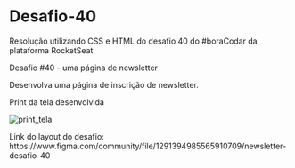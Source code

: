 # Desafio-40
<p>Resolução utilizando CSS e HTML do desafio 40 do #boraCodar da plataforma RocketSeat</p>
<p>Desafio #40 - uma página de newsletter</p>
<p>Desenvolva uma página de inscrição de newsletter.</p>
<p>Print da tela desenvolvida</p>

![print_tela](https://github.com/gabrielliosc/desafio-40/assets/33656144/bcf9d8ca-1309-4e39-bfaf-759d69d29f23)

<p>Link do layout do desafio: https://www.figma.com/community/file/1291394985565910709/newsletter-desafio-40 </p>
